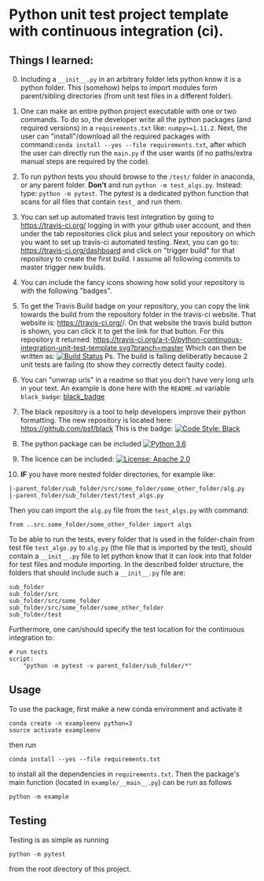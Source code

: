 # Python unit test project template with continuous integration (ci).

## Things I learned:

0. Including a `__init__.py` in an arbitrary folder lets python know it is a python folder. This (somehow) helps to import modules form parent/sibling directories (from unit test files in a different folder).
1. One can make an entire python project executable with one or two commands. To do so, the developer write all the python packages (and required versions) in a `requirements.txt` like: `numpy>=1.11.2`. Next, the user can "install"/download all the required packages with command:`conda install --yes --file requirements.txt`, after which the user can directly run the `main.py` if the user wants (if no paths/extra manual steps are required by the code).
2. To run python tests you should browse to the `/test/` folder in anaconda, or any parent folder. **Don't** and run `python -m test_algs.py`. Instead: type: `python -m pytest`. The pytest is a dedicated python function that scans for all files that contain `test_` and run them.
3. You can set up automated travis test integration by going to https://travis-ci.org/ logging in with your github user account, and then under the tab repositories click plus and select your repository on which  you want to set up travis-ci automated testing. Next, you can go to: https://travis-ci.org/dashboard and click on "trigger build" for that repository to create the first build. I assume all following commits to master trigger new builds.



4. You can include the fancy icons showing how solid your repository is with the following "badges".

5. To get the Travis Build badge on your repository, you can copy the link towards the build from the repository folder in the travis-ci website. That website is: https://travis-ci.org/<your github username>/<your repository name>. On that website the travis build button is shown, you can click it to get the link for that button. For this repository it returned: https://travis-ci.org/a-t-0/python-continuous-integration-unit-test-template.svg?branch=master
Which can then be written as:
[![Build
Status](https://travis-ci.org/a-t-0/python-continuous-integration-unit-test-template.svg?branch=master)](https://travis-ci.org/ucsf-bmi-203-2017/example)
Ps. The build is failing deliberatly because 2 unit tests are failing (to show they correctly detect faulty code).

6. You can "unwrap urls" in a readme so that you don't have very long urls in your text. An example is done here with the `README.md` variable `black_badge`:
[black_badge]

<!-- Un-wrapped URL's below (Mostly for Badges) -->
[black_badge]: https://img.shields.io/badge/code%20style-black-000000.svg

7. The black repository is a tool to help developers improve their python formatting. The new repository is located here: https://github.com/psf/black This is the badge: 
[![Code Style: Black][black_badge]](https://github.com/ambv/black)  

7. The python package can be included
[![Python 3.6][python_badge]](https://www.python.org/downloads/release/python-382/)

8. The licence can be included:
[![License: Apache 2.0][apache_badge]](https://www.apache.org/licenses/LICENSE-2.0)

9. **IF** you have more nested folder directories, for example like:
```
|-parent_folder/sub_folder/src/some_folder/some_other_folder/alg.py
|-parent_folder/sub_folder/test/test_algs.py
```
Then you can import the `alg.py` file from the `test_algs.py` with command: 
```
from ..src.some_folder/some_other_folder import algs
```
To be able to run the tests, every folder that is used in the folder-chain from test file `test_algo.py` to `alg.py` (the file that is imported by the test), should contain a `__init__.py` file to let python know that it can look into that folder for test files and module importing. In the described folder structure, the folders that should include such a `__init__.py` file are:
```
sub_folder
sub_folder/src
sub_folder/src/some_folder
sub_folder/src/some_folder/some_other_folder
sub_folder/test
```
Furthermore, one can/should specify the test location for the continuous integration to: 
```
# run tests
script:
    "python -m pytest -v parent_folder/sub_folder/*"
```


## Usage

To use the package, first make a new conda environment and activate it

```
conda create -n exampleenv python=3
source activate exampleenv
```

then run

```
conda install --yes --file requirements.txt
```

to install all the dependencies in `requirements.txt`. Then the package's
main function (located in `example/__main__.py`) can be run as follows

```
python -m example
```

## Testing

Testing is as simple as running

```
python -m pytest
```

from the root directory of this project.


<!-- Un-wrapped URL's below (Mostly for Badges) -->
[black_badge]: https://img.shields.io/badge/code%20style-black-000000.svg
[python_badge]: https://img.shields.io/badge/python-3.8-blue.svg
[apache_badge]: https://img.shields.io/badge/license-Apache%202.0-brightgreen.svg
